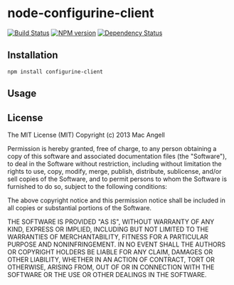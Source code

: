 # node-configurine-client

[![Build Status](https://secure.travis-ci.org/mac-/node-configurine-client.png)](http://travis-ci.org/mac-/node-configurine-client)
[![NPM version](https://badge.fury.io/js/configurine-client.png)](http://badge.fury.io/js/configurine-client)
[![Dependency Status](https://david-dm.org/mac-/configurine-client.png)](https://david-dm.org/mac-/configurine-client)

## Installation

	npm install configurine-client

## Usage

## License

The MIT License (MIT) Copyright (c) 2013 Mac Angell

Permission is hereby granted, free of charge, to any person obtaining a copy of this software and associated documentation files (the "Software"), to deal in the Software without restriction, including without limitation the rights to use, copy, modify, merge, publish, distribute, sublicense, and/or sell copies of the Software, and to permit persons to whom the Software is furnished to do so, subject to the following conditions:

The above copyright notice and this permission notice shall be included in all copies or substantial portions of the Software.

THE SOFTWARE IS PROVIDED "AS IS", WITHOUT WARRANTY OF ANY KIND, EXPRESS OR IMPLIED, INCLUDING BUT NOT LIMITED TO THE WARRANTIES OF MERCHANTABILITY, FITNESS FOR A PARTICULAR PURPOSE AND NONINFRINGEMENT. IN NO EVENT SHALL THE AUTHORS OR COPYRIGHT HOLDERS BE LIABLE FOR ANY CLAIM, DAMAGES OR OTHER LIABILITY, WHETHER IN AN ACTION OF CONTRACT, TORT OR OTHERWISE, ARISING FROM, OUT OF OR IN CONNECTION WITH THE SOFTWARE OR THE USE OR OTHER DEALINGS IN THE SOFTWARE.
